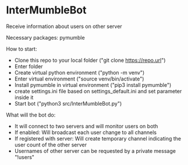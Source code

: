 # InterMumbleBot
Receive information about users on other server

Necessary packages:
pymumble

How to start:
- Clone this repo to your local folder ("git clone https://repo.url")
- Enter folder
- Create virtual python environment ("python -m venv")
- Enter virtual environment ("source venv/bin/activate")
- Install pymumble in virtual environment ("pip3 install pymumble")
- create settings.ini file based on settings_default.ini and set parameter inside it
- Start bot ("python3 src/InterMumbleBot.py")

What will the bot do:
- It will connect to two servers and will monitor users on both
- If enabled: Will broadcast each user change to all channels
- If registered with server: Will create temporary channel indicating the user count of the other server
- Usernames of other server can be requested by a private message "!users"
